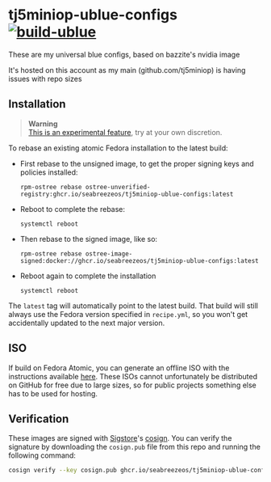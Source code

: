 # tj5miniop-ublue-configs &nbsp; [![build-ublue](https://github.com/seabreezeos/tj5miniop-ublue-configs/actions/workflows/build.yml/badge.svg)](https://github.com/seabreezeos/tj5miniop-ublue-configs/actions/workflows/build.yml)

These are my universal blue configs, based on bazzite's nvidia image

It's hosted on this account as my main (github.com/tj5miniop) is having issues with repo sizes

## Installation

> **Warning**  
> [This is an experimental feature](https://www.fedoraproject.org/wiki/Changes/OstreeNativeContainerStable), try at your own discretion.

To rebase an existing atomic Fedora installation to the latest build:

- First rebase to the unsigned image, to get the proper signing keys and policies installed:
  ```
  rpm-ostree rebase ostree-unverified-registry:ghcr.io/seabreezeos/tj5miniop-ublue-configs:latest
  ```
- Reboot to complete the rebase:
  ```
  systemctl reboot
  ```
- Then rebase to the signed image, like so:
  ```
  rpm-ostree rebase ostree-image-signed:docker://ghcr.io/seabreezeos/tj5miniop-ublue-configs:latest
  ```
- Reboot again to complete the installation
  ```
  systemctl reboot
  ```

The `latest` tag will automatically point to the latest build. That build will still always use the Fedora version specified in `recipe.yml`, so you won't get accidentally updated to the next major version.

## ISO

If build on Fedora Atomic, you can generate an offline ISO with the instructions available [here](https://blue-build.org/learn/universal-blue/#fresh-install-from-an-iso). These ISOs cannot unfortunately be distributed on GitHub for free due to large sizes, so for public projects something else has to be used for hosting.

## Verification

These images are signed with [Sigstore](https://www.sigstore.dev/)'s [cosign](https://github.com/sigstore/cosign). You can verify the signature by downloading the `cosign.pub` file from this repo and running the following command:

```bash
cosign verify --key cosign.pub ghcr.io/seabreezeos/tj5miniop-ublue-configs
```
